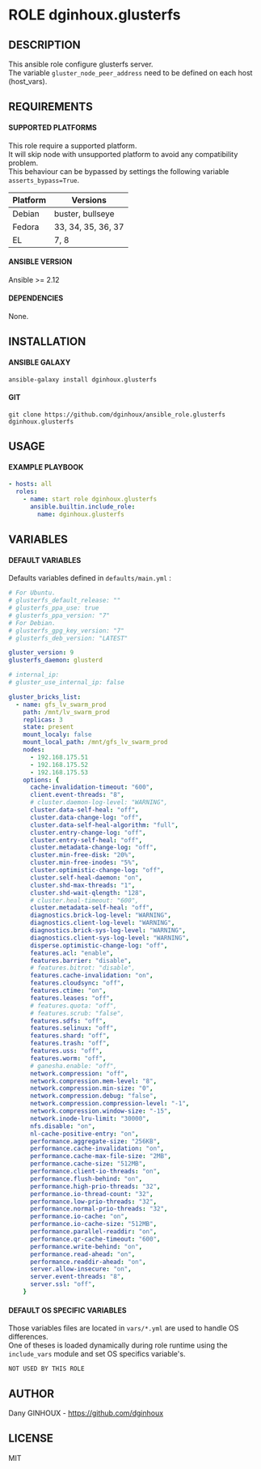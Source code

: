 # ROLE dginhoux.glusterfs



## DESCRIPTION

This ansible role configure glusterfs server.<br />
The variable `gluster_node_peer_address` need to be defined on each host (host_vars).



## REQUIREMENTS

#### SUPPORTED PLATFORMS

This role require a supported platform.<br />
It will skip node with unsupported platform to avoid any compatibility problem.<br />
This behaviour can be bypassed by settings the following variable `asserts_bypass=True`.

| Platform | Versions |
|----------|----------|
| Debian | buster, bullseye |
| Fedora | 33, 34, 35, 36, 37 |
| EL | 7, 8 |

#### ANSIBLE VERSION

Ansible >= 2.12

#### DEPENDENCIES

None.



## INSTALLATION

#### ANSIBLE GALAXY

```shell
ansible-galaxy install dginhoux.glusterfs
```
#### GIT

```shell
git clone https://github.com/dginhoux/ansible_role.glusterfs dginhoux.glusterfs
```


## USAGE

#### EXAMPLE PLAYBOOK

```yaml
- hosts: all
  roles:
    - name: start role dginhoux.glusterfs
      ansible.builtin.include_role:
        name: dginhoux.glusterfs
```


## VARIABLES

#### DEFAULT VARIABLES

Defaults variables defined in `defaults/main.yml` : 

```yaml
# For Ubuntu.
# glusterfs_default_release: ""
# glusterfs_ppa_use: true
# glusterfs_ppa_version: "7"
# For Debian.
# glusterfs_gpg_key_version: "7"
# glusterfs_deb_version: "LATEST"

gluster_version: 9
glusterfs_daemon: glusterd

# internal_ip:
# gluster_use_internal_ip: false

gluster_bricks_list:
  - name: gfs_lv_swarm_prod
    path: /mnt/lv_swarm_prod
    replicas: 3
    state: present
    mount_localy: false
    mount_local_path: /mnt/gfs_lv_swarm_prod
    nodes:
      - 192.168.175.51
      - 192.168.175.52
      - 192.168.175.53
    options: {
      cache-invalidation-timeout: "600",
      client.event-threads: "8",
      # cluster.daemon-log-level: "WARNING",
      cluster.data-self-heal: "off",
      cluster.data-change-log: "off",
      cluster.data-self-heal-algorithm: "full",
      cluster.entry-change-log: "off",
      cluster.entry-self-heal: "off",
      cluster.metadata-change-log: "off",
      cluster.min-free-disk: "20%",
      cluster.min-free-inodes: "5%",
      cluster.optimistic-change-log: "off",
      cluster.self-heal-daemon: "on",
      cluster.shd-max-threads: "1",
      cluster.shd-wait-qlength: "128",
      # cluster.heal-timeout: "600",
      cluster.metadata-self-heal: "off",
      diagnostics.brick-log-level: "WARNING",
      diagnostics.client-log-level: "WARNING",
      diagnostics.brick-sys-log-level: "WARNING",
      diagnostics.client-sys-log-level: "WARNING",
      disperse.optimistic-change-log: "off",
      features.acl: "enable",
      features.barrier: "disable",
      # features.bitrot: "disable",
      features.cache-invalidation: "on",
      features.cloudsync: "off",
      features.ctime: "on",
      features.leases: "off",
      # features.quota: "off",
      # features.scrub: "false",
      features.sdfs: "off",
      features.selinux: "off",
      features.shard: "off",
      features.trash: "off",
      features.uss: "off",
      features.worm: "off",
      # ganesha.enable: "off",
      network.compression: "off",
      network.compression.mem-level: "8",
      network.compression.min-size: "0",
      network.compression.debug: "false",
      network.compression.compression-level: "-1",
      network.compression.window-size: "-15",
      network.inode-lru-limit: "30000",
      nfs.disable: "on",
      nl-cache-positive-entry: "on",
      performance.aggregate-size: "256KB",
      performance.cache-invalidation: "on",
      performance.cache-max-file-size: "2MB",
      performance.cache-size: "512MB",
      performance.client-io-threads: "on",
      performance.flush-behind: "on",
      performance.high-prio-threads: "32",
      performance.io-thread-count: "32",
      performance.low-prio-threads: "32",
      performance.normal-prio-threads: "32",
      performance.io-cache: "on",
      performance.io-cache-size: "512MB",
      performance.parallel-readdir: "on",
      performance.qr-cache-timeout: "600",
      performance.write-behind: "on",
      performance.read-ahead: "on",
      performance.readdir-ahead: "on",
      server.allow-insecure: "on",
      server.event-threads: "8",
      server.ssl: "off",
    }
```

#### DEFAULT OS SPECIFIC VARIABLES

Those variables files are located in `vars/*.yml` are used to handle OS differences.<br />
One of theses is loaded dynamically during role runtime using the `include_vars` module and set OS specifics variable's.

`NOT USED BY THIS ROLE`


## AUTHOR

Dany GINHOUX - https://github.com/dginhoux



## LICENSE

MIT
